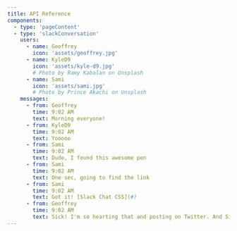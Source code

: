 ```yaml
---
title: API Reference
components:
  - type: 'pageContent'
  - type: 'slackConversation'
    users: 
      - name: Geoffrey
        icon: 'assets/geoffrey.jpg'
      - name: KyleD9
        icon: 'assets/kyle-d9.jpg'
        # Photo by Ramy Kabalan on Unsplash
      - name: Sami
        icon: 'assets/sami.jpg'
        # Photo by Prince Akachi on Unsplash
    messages:
      - from: Geoffrey
        time: 9:02 AM
        text: Morning everyone!
      - from: KyleD9
        time: 9:02 AM
        text: Yooooo
      - from: Sami
        time: 9:02 AM
        text: Dude, I found this awesome pen
      - from: Sami
        time: 9:02 AM
        text: One sec, going to find the link
      - from: Sami
        time: 9:02 AM
        text: Got it! [Slack Chat CSS](#)
      - from: Geoffrey
        time: 9:02 AM
        text: Sick! I'm so hearting that and posting on Twitter. And Sick! I'm so hearting that and posting on TwitterSick! I'm so hearting that and posting on TwitterSick! I'm so hearting that and posting on TwitterSick! I'm so hearting that and posting on TwitterSick! I'm so hearting that and posting on TwitterSick! I'm so hearting that and posting on TwitterSick! I'm so hearting that and posting on TwitterSick! I'm so hearting that and posting on TwitterSick! I'm so hearting that and posting on TwitterSick! I'm so hearting that and posting on TwitterSick! I'm so hearting that and posting on TwitterSick! I'm so hearting that and posting on TwitterSick! I'm so hearting that and posting on Twitter
---
```


